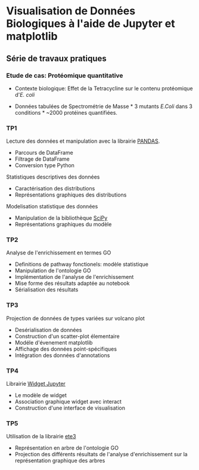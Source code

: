 # Visualisation de Données Biologiques à l'aide de Jupyter et matplotlib

## Série de travaux pratiques

### Etude de cas: Protéomique quantitative

* Contexte biologique: Effet de la Tetracycline sur le contenu protéomique d'*E. coli*

* Données tabulées de Spectrométrie de Masse
        * 3 mutants *E.Coli* dans 3 conditions
        * ~2000 protéines quantifiées.

### TP1

Lecture des données et manipulation avec la librairie [PANDAS](https://pandas.pydata.org/).

* Parcours de DataFrame
* Filtrage de DataFrame
* Conversion type Python

Statistiques descriptives des données

* Caractérisation des distributions
* Représentations graphiques des distributions

Modelisation statistique des données

* Manipulation de la bibliothèque [SciPy](https://www.scipy.org/)
* Représentations graphiques du modèle

### TP2

Analyse de l'enrichissement en termes GO

* Definitions de pathway fonctionels: modèle statistique
* Manipulation de l'ontologie GO
* Implémentation de l'analyse de l'enrichissement
* Mise forme des résultats adaptée au notebook
* Sérialisation des résultats

### TP3

Projection de données de types variées sur volcano plot

* Desérialisation de données
* Construction d'un scatter-plot élementaire
* Modéle d'évenement matplotlib
* Affichage des données point-spécifiques
* Intégration des données d'annotations

### TP4

Librairie [Widget Jupyter](https://ipywidgets.readthedocs.io/en/latest/examples/Widget%20Basics.html)

* Le modèle de widget
* Association graphique widget avec interact
* Construction d'une interface de visualisation

### TP5

Utilisation de la librairie [ete3](http://etetoolkit.org/)

* Représentation en arbre de l'ontologie GO
* Projection des différents résultats de l'analyse d'enrichissement sur la représentation graphique des arbres
